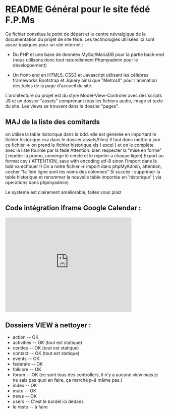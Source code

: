 # README Général pour le site fédé F.P.Ms

Ce fichier constitue le point de départ et le centre névralgique de la documentation du projet de site fédé.
Les technologies utilisées ici sont assez basiques pour un site internet :

- Du PHP et une base de données MySql/MariaDB pour la partie back-end (nous utilisons donc tout naturellement Phpmyadmin pour le développement)

- Un front-end en HTML5, CSS3 et Javascript utilisant les célèbres frameworks Bootstrap et Jquery ainsi que "MetroUI" pour l'animation des tuiles de la page d'accueil du site.

L'architecture du projet est du style Model-View-Controler avec des scripts JS et un dossier "assets" comprenant tous les fichiers audio, image et texte du site. Les views se trouvent dans le dossier "pages".

## MAJ de la liste des comitards

on utilise la table historique dans la bdd.
elle est générée en important le fichier historique.csv dans le dossier assets/files/
Il faut donc mettre à jour ce fichier => on prend le fichier historique.xls ( excel ) et on le complète avec la liste fournie par la fede
Attention: bien respecter la "mise en forme" ( repeter la promo, unmerge le cercle et le repeter a chaque ligne)
Export au format csv ( ATTENTION, save with encoding utf-8 sinon l'import dans la bdd va echouer !)
On a notre fichier => import dans phpMyAdmin, attention, cocher "la 1ere ligne sont les noms des colonnes"
Si succès : supprimer la table historique et renommer la nouvelle table importée en 'historique' ( via operations dans phpmyadmin)

Le système est clairement améliorable, faites vous plaiz

## Code intégration iframe Google Calendar :

<div class="col-sm-4">
    <iframe src="https://calendar.google.com/calendar/b/1/embed?height=600&amp;wkst=1&amp;bgcolor=%23ffffff&amp;ctz=Europe%2FBrussels&amp;src=ZmV0ZXMucG9seXRlY2hAZ21haWwuY29t&amp;src=ZW4uYmUjaG9saWRheUBncm91cC52LmNhbGVuZGFyLmdvb2dsZS5jb20&amp;color=%23039BE5&amp;color=%230B8043&amp;showTitle=0&amp;showPrint=0&amp;showTabs=0&amp;showCalendars=0&amp;showTz=0&amp;showDate=1" style="border-width:0" width="400" height="300" frameborder="0" scrolling="no"></iframe>
</div>

## Dossiers VIEW à nettoyer :
- action -- OK
- activities -- OK (tout est statique)
- cercles -- OK (tout est statique)
- contact -- OK (tout est statique)
- events -- OK
- federale -- OK
- folklore -- OK
- forum -- OK (ce sont tous des controllers, il n'y a aucune view mais je ne sais pas quoi en faire, ça marche p-ê même pas.)
- index -- OK
- mutu -- OK
- news -- OK
- users -- C'est le bordel ici dedans
- le reste -- à faire